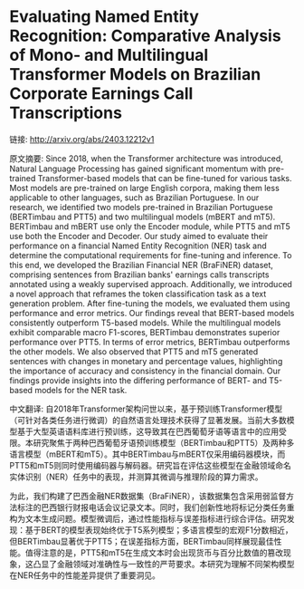 # Evaluating Named Entity Recognition: Comparative Analysis of Mono- and Multilingual Transformer Models on Brazilian Corporate Earnings Call Transcriptions

链接: http://arxiv.org/abs/2403.12212v1

原文摘要:
Since 2018, when the Transformer architecture was introduced, Natural
Language Processing has gained significant momentum with pre-trained
Transformer-based models that can be fine-tuned for various tasks. Most models
are pre-trained on large English corpora, making them less applicable to other
languages, such as Brazilian Portuguese. In our research, we identified two
models pre-trained in Brazilian Portuguese (BERTimbau and PTT5) and two
multilingual models (mBERT and mT5). BERTimbau and mBERT use only the Encoder
module, while PTT5 and mT5 use both the Encoder and Decoder. Our study aimed to
evaluate their performance on a financial Named Entity Recognition (NER) task
and determine the computational requirements for fine-tuning and inference. To
this end, we developed the Brazilian Financial NER (BraFiNER) dataset,
comprising sentences from Brazilian banks' earnings calls transcripts annotated
using a weakly supervised approach. Additionally, we introduced a novel
approach that reframes the token classification task as a text generation
problem. After fine-tuning the models, we evaluated them using performance and
error metrics. Our findings reveal that BERT-based models consistently
outperform T5-based models. While the multilingual models exhibit comparable
macro F1-scores, BERTimbau demonstrates superior performance over PTT5. In
terms of error metrics, BERTimbau outperforms the other models. We also
observed that PTT5 and mT5 generated sentences with changes in monetary and
percentage values, highlighting the importance of accuracy and consistency in
the financial domain. Our findings provide insights into the differing
performance of BERT- and T5-based models for the NER task.

中文翻译:
自2018年Transformer架构问世以来，基于预训练Transformer模型（可针对各类任务进行微调）的自然语言处理技术获得了显著发展。当前大多数模型基于大型英语语料库进行预训练，这导致其在巴西葡萄牙语等语言中的应用受限。本研究聚焦于两种巴西葡萄牙语预训练模型（BERTimbau和PTT5）及两种多语言模型（mBERT和mT5）。其中BERTimbau与mBERT仅采用编码器模块，而PTT5和mT5则同时使用编码器与解码器。研究旨在评估这些模型在金融领域命名实体识别（NER）任务中的表现，并测算其微调与推理阶段的算力需求。

为此，我们构建了巴西金融NER数据集（BraFiNER），该数据集包含采用弱监督方法标注的巴西银行财报电话会议记录文本。同时，我们创新性地将标记分类任务重构为文本生成问题。模型微调后，通过性能指标与误差指标进行综合评估。研究发现：基于BERT的模型表现始终优于T5系列模型；多语言模型的宏观F1分数相近，但BERTimbau显著优于PTT5；在误差指标方面，BERTimbau同样展现最佳性能。值得注意的是，PTT5和mT5在生成文本时会出现货币与百分比数值的篡改现象，这凸显了金融领域对准确性与一致性的严苛要求。本研究为理解不同架构模型在NER任务中的性能差异提供了重要洞见。
